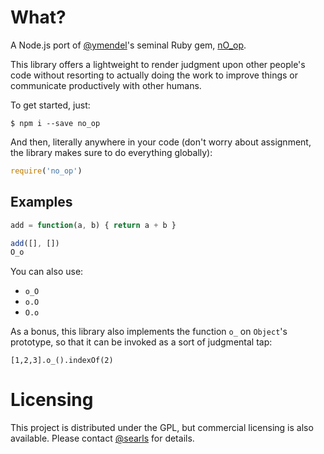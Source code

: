 # What?

A Node.js port of [@ymendel](https://github.com/ymendel)'s seminal Ruby gem, [nO_op](https://github.com/ymendel/nO_op).

This library offers a lightweight to render judgment upon other people's code
without resorting to actually doing the work to improve things or communicate
productively with other humans.

To get started, just:

```
$ npm i --save no_op
```

And then, literally anywhere in your code (don't worry about assignment, the
library makes sure to do everything globally):

``` javascript
require('no_op')
```

## Examples

``` javascript
add = function(a, b) { return a + b }

add([], [])
O_o
```

You can also use:

* `o_O`
* `o.O`
* `O.o`


As a bonus, this library also implements the function `o_` on `Object`'s
prototype, so that it can be invoked as a sort of judgmental tap:

```
[1,2,3].o_().indexOf(2)
```

# Licensing

This project is distributed under the GPL, but commercial licensing is also
available. Please contact [@searls](http://twitter.com/searls) for details.

